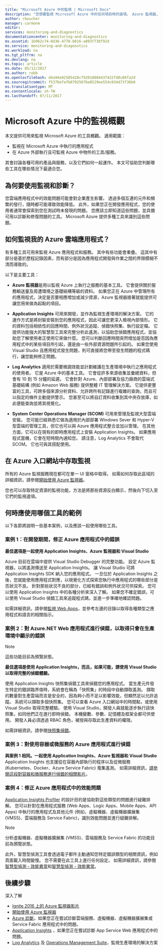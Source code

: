```yaml
---
title: "Microsoft Azure 中的監視 | Microsoft Docs"
description: "您想要監視 Microsoft Azure 中的任何項目時的選項。 Azure 監視器, Application Insights Log Analytics"
author: rboucher
manager: carmonm
editor: 
services: monitoring-and-diagnostics
documentationcenter: monitoring-and-diagnostics
ms.assetid: 1b962c74-8d36-4778-b816-a893f738f92d
ms.service: monitoring-and-diagnostics
ms.workload: na
ms.tgt_pltfrm: na
ms.devlang: na
ms.topic: article
ms.date: 05/12/2017
ms.author: robb
ms.openlocfilehash: d4a94a92585420cf92018084437422fd0c66fa2d
ms.sourcegitcommit: f537befafb079256fba0529ee554c034d73f36b0
ms.translationtype: MT
ms.contentlocale: zh-TW
ms.lasthandoff: 07/11/2017
---
```

# <a name="overview-of-monitoring-in-microsoft-azure"></a>Microsoft Azure 中的監視概觀
本文提供可用來監視 Microsoft Azure 的工具概觀。 適用範圍： 
- 監視在 Microsoft Azure 中執行的應用程式 
- 在 Azure 外部執行且可監視 Azure 中物件的工具/服務。 

其會討論各種可用的產品與服務，以及它們如何一起運作。 本文可協助您判斷哪些工具在哪些情況下最適合您。  

## <a name="why-use-monitoring-and-diagnostics"></a>為何要使用監視和診斷？

您雲端應用程式中的效能問題可能會對企業產生影響。 透過多個互連的元件和頻繁的發行，隨時都可能導致效能降低。 此外，如果您正在開發應用程式，您的使用者通常會探索到您在測試時未發現的問題。 您應該立即知道這些問題，並具備可用以診斷和修復問題的工具。 Microsoft Azure 提供多種工具來識別這些問題。

## <a name="how-do-i-monitor-my-azure-cloud-apps"></a>如何監視我的 Azure 雲端應用程式？

有多種工具可用來監視 Azure 應用程式和服務。 其中有些功能會重疊。 這其中有部分是基於歷程記錄因素，而有部分是因為應用程式開發與作業之間的界限模糊不清而導致的。 

以下是主要工具：

-   **Azure 監視器**是用以監視 Azure 上執行之服務的基本工具。 它會提供關於服務輸送量及周遭環境之基礎結構等級的資料。 如果您正在 Azure 中管理所有的應用程式，決定是否要相應增加或減少資源，Azure 監視器接著就能提供可讓您用來做為起點的項目。

-   **Application Insights** 可用來開發，並作為監視生產環境的解決方案。 它的運作方式是將封裝安裝到您的應用程式，因此可讓您更深入檢視內部情形。 它的資料包括相依性的回應時間、例外狀況追蹤、偵錯快照集、執行設定檔。 它提供功能強大的智慧型工具來完整分析此遙測，以協助您偵錯應用程式，並協助您了解使用者正使用它來做什麼。 您可以判斷回應時間突然增加是否因為應用程式中的某些項目所引起，還是由一些外部資源問題所引起的。 如果您使用 Visual Studio 且應用程式發生問題，則可直接將您帶至發生問題的程式碼行，讓您能夠修正問題。  

-   **Log Analytics** 適用於需要微調效能並計劃維護在生產環境中執行之應用程式的使用者。 它是 Azure 中的基本工具。 它會從許多來源收集並彙總資料，但會有 10 到 15 分鐘的延遲。 它會針對 Azure、內部部署及協力廠商的雲端式基礎結構 (例如 Amazon Web 服務) 提供整體 IT 管理解決方案。 它提供更豐富的工具，可跨多個來源分析資料、允許跨所有記錄進行複雜的查詢，而且可以指定的條件主動提供警示。  您甚至可以將自訂資料收集到其中央存放庫，如此便能查詢並將其視覺化。 

-   **System Center Operations Manager (SCOM)** 可用來管理及監視大型雲端安裝。 您可能已經熟悉它做為適用於內部部署 Windows Sever 和 Hyper-V 型雲端的管理工具，但它也可以與 Azure 應用程式整合並加以管理。 在其他方面，它可以在現有的即時應用程式上安裝 Application Insights。  如果應用程式當機，它會在短時間內通知您。 請注意，Log Analytics 不會取代 SCOM。 它也可與其搭配使用。  


## <a name="accessing-monitoring-in-the-azure-portal"></a>在 Azure 入口網站中存取監視
所有的 Azure 監視服務現在都可在單一 UI 窗格中取得。 如需如何存取此區域的詳細資訊，請參閱[開始使用 Azure 監視器](monitoring-get-started.md)。 

您也可以存取特定資源的監視功能，方法是將那些資源反白顯示，然後向下切入至它們的監視選項。 

## <a name="examples-of-when-to-use-which-tool"></a>何時應使用哪個工具的範例 

以下各節將說明一些基本案例，以及應該一起使用哪些工具。 

### <a name="scenario-1--fix-errors-in-an-azure-application-under-development"></a>案例 1：在開發期間，修正 Azure 應用程式中的錯誤   

**最佳選項是一起使用 Application Insights、Azure 監視器和 Visual Studio**

Azure 目前在雲端中提供 Visual Studio Debugger 的完整功能。 設定 Azure 監視器，以將遙測傳送至 Application Insights。 讓 Visual Studio 可將 Application Insights SDK 納入您的應用程式。 一旦位於 Application Insights 之後，您就能使用應用程式對應，以視覺化方式探索您執行中應用程式的哪些部分是否狀況不良。 針對那些狀況不良的部分，已經有錯誤和例外狀況可供探索。 您可以使用 Application Insights 中的各種分析來深入了解。 如果您不確定錯誤，可以使用 Visual Studio 偵錯工具來追蹤程式碼，並進一步準確地確認問題。 

如需詳細資訊，請參閱[監視 Web Apps](../application-insights/app-insights-azure-web-apps.md)，並參考左邊的目錄以取得各種類型之應用程式和語言的相關指示。  

### <a name="scenario-2--debug-an-azure-net-web-application-for-errors-that-only-show-in-production"></a>案例 2：對 Azure.NET Web 應用程式進行偵錯，以取得只會在生產環境中顯示的錯誤 

> [!NOTE]
> 這些功能目前為預覽狀態。 

**最佳選項是使用 Application Insights，而且，如果可能，請使用 Visual Studio 以取得完整的偵錯體驗。**

使用 Application Insights 快照集偵錯工具來偵錯您的應用程式。 當生產元件發生特定的錯誤臨界值時，系統會在稱為「快照集」的時段中自動擷取遙測。 擷取的數量對生產雲端而言是安全的，因為夠小而不足以影響效能，但顯然足以允許追蹤。  系統可以擷取多個快照集。 您可以查看 Azure 入口網站中的時間點，或使用 Visual Studio 取得完整體驗。 使用 Visual Studio，開發人員就能逐步執行該快照集，如同他們正在進行即時偵錯。 本機變數、參數、記憶體及框架全都可供使用。 開發人員必須透過 RBAC 角色，被授與存取此生產資料的權限。  

如需詳細資訊，請參閱[快照集偵錯](../application-insights/app-insights-snapshot-debugger.md)。 

### <a name="scenario-3--debug-an-azure-application-that-uses-containers-or-microservices"></a>案例 3：對使用容器或微服務的 Azure 應用程式進行偵錯 

**與案例 1 相同。一起使用 Application Insights、Azure 監視器和 Visual Studio** Application Insights 也支援從在容器內部執行的程序以及從微服務 (Kubernetes、Docker、Azure Service Fabric) 蒐集遙測。 如需詳細資訊，[請參閱這段對容器和微服務進行偵錯的相關影片](https://go.microsoft.com/fwlink/?linkid=848184)。 


### <a name="scenario-4--fix-performance-issues-in-your-azure-application"></a>案例 4：修正 Azure 應用程式中的效能問題

[Application Insights Profiler](../application-insights/app-insights-profiler.md) 的設計目的是協助對這些類型的問題進行疑難排解。 您可以針對在應用程式服務 (Web Apps、Logic Apps、Mobile Apps、API Apps) 中執行的應用程式及其他元件 (例如，虛擬機器、虛擬機器擴展集 (VMSS)、雲端服務及 Service Fabric)，識別效能問題並進行疑難排解。 

> [!NOTE]
> 分析虛擬機器、虛擬機器擴展集 (VMSS)、雲端服務及 Service Fabric 的功能目前為預覽狀態。   

此外，智慧型偵測工具會透過電子郵件主動通知您特定錯誤類型的相關資訊，例如頁面載入時間變慢。  您不需要在此工具上進行任何設定。 如需詳細資訊，請參閱[智慧型偵測 - 效能異常](../application-insights/app-insights-proactive-performance-diagnostics.md)和[智慧型偵測 - 效能異常](https://azure.microsoft.com/blog/Enhancments-ApplicationInsights-SmartDetection/preview)。



## <a name="next-steps"></a>後續步驟
深入了解

* [Ignite 2016 上的 Azure 監視器影片](https://myignite.microsoft.com/videos/4977)
* [開始使用 Azure 監視器](monitoring-get-started.md)
* [Azure 診斷](../azure-diagnostics.md)，如果您正在嘗試診斷雲端服務、虛擬機器、虛擬機器擴展集或 Service Fabric 應用程式中的問題。
* [Application Insights](https://azure.microsoft.com/documentation/services/application-insights/) ，如果您正在嘗試診斷 App Service Web 應用程式中的問題。
* [Log Analytics](https://azure.microsoft.com/documentation/services/log-analytics/) 及 [Operations Management Suite](https://www.microsoft.com/oms/)，監視生產環境的解決方案